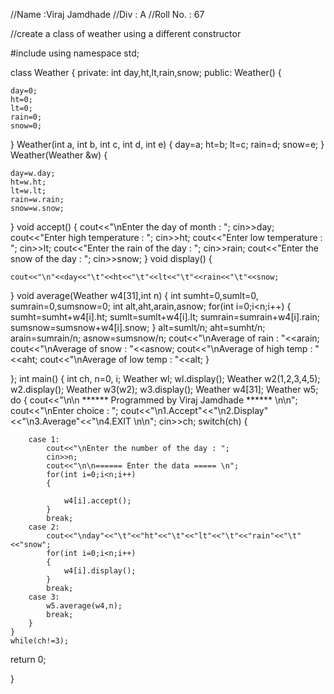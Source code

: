//Name      :Viraj Jamdhade
//Div       : A
//Roll No.  : 67


//create a class of weather using a different constructor


#include<iostream>
using namespace std;

class Weather
{
private:
    int day,ht,lt,rain,snow;
public:
Weather()
{

    day=0;
    ht=0;
    lt=0;
    rain=0;
    snow=0;
}
Weather(int a, int b, int c, int d, int e)
{
    day=a;
    ht=b;
    lt=c;
    rain=d;
    snow=e;
}
Weather(Weather &w)
{

    day=w.day;
    ht=w.ht;
    lt=w.lt;
    rain=w.rain;
    snow=w.snow;
}
void accept()
{
    cout<<"\nEnter the day of month   : ";
    cin>>day;
    cout<<"Enter high temperature     : ";
    cin>>ht;
    cout<<"Enter low temperature      : ";
    cin>>lt;
    cout<<"Enter the rain of the day  : ";
    cin>>rain;
    cout<<"Enter the snow of the day  : ";
    cin>>snow;
 }
void display()
{

    cout<<"\n"<<day<<"\t"<<ht<<"\t"<<lt<<"\t"<<rain<<"\t"<<snow;

}
void average(Weather w4[31],int n)
{
    int sumht=0,sumlt=0, sumrain=0,sumsnow=0;
    int alt,aht,arain,asnow;
    for(int i=0;i<n;i++)
    {
        sumht=sumht+w4[i].ht;
        sumlt=sumlt+w4[i].lt;
        sumrain=sumrain+w4[i].rain;
        sumsnow=sumsnow+w4[i].snow;
    }
    alt=sumlt/n;
    aht=sumht/n;
    arain=sumrain/n;
    asnow=sumsnow/n;
    cout<<"\nAverage of rain        : "<<arain;
    cout<<"\nAverage of snow        : "<<asnow;
    cout<<"\nAverage of high temp   : "<<aht;
    cout<<"\nAverage of low temp    : "<<alt;
}

};
int main()
{
    int ch, n=0, i;
    Weather wl;
    wl.display();
    Weather w2(1,2,3,4,5);
    w2.display();
    Weather w3(w2);
    w3.display();
    Weather w4[31];
    Weather w5;
    do
    {
        cout<<"\n\n ****** Programmed by Viraj Jamdhade ****** \n\n";
        cout<<"\nEnter choice : ";
        cout<<"\n1.Accept"<<"\n2.Display"<<"\n3.Average"<<"\n4.EXIT \n\n";
        cin>>ch;
        switch(ch)
        {

        case 1:
            cout<<"\nEnter the number of the day : ";
            cin>>n;
            cout<<"\n\n====== Enter the data ===== \n";
            for(int i=0;i<n;i++)
            {

                w4[i].accept();
            }
            break;
        case 2:
            cout<<"\nday"<<"\t"<<"ht"<<"\t"<<"lt"<<"\t"<<"rain"<<"\t"<<"snow";
            for(int i=0;i<n;i++)
            {
                w4[i].display();
            }
            break;
        case 3:
            w5.average(w4,n);
            break;
        }
    }
    while(ch!=3);
return 0;

}
